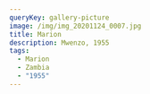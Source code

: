 ```yaml
---
queryKey: gallery-picture
image: /img/img_20201124_0007.jpg
title: Marion
description: Mwenzo, 1955
tags:
  - Marion
  - Zambia
  - "1955"
---
```

